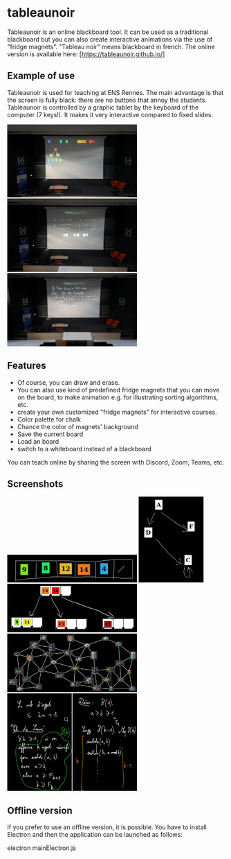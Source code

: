# tableaunoir

Tableaunoir is an online blackboard tool. It can be used as a traditional blackboard but you can also create interactive animations via the use of "fridge magnets".
"Tableau noir" means blackboard in french. The online version is available here:
[https://tableaunoir.github.io/]


## Example of use

Tableaunoir is used for teaching at ENS Rennes. The main advantage is that the screen is fully black: there are no buttons that annoy the students. Tableaunoir is controlled by a graphic tablet by the keyboard of the computer (7 keys!). It makes it very interactive compared to fixed slides. 

<img src="./photos/tableaunoir_amphi.jpg" alt="photo" width="300"/> <img src="./photos/tableaunoir_amphi2.jpg" alt="photo" width="300"/> <img src="./photos/tableaunoir_amphi3.jpg" alt="photo" width="300"/>

## Features

* Of course, you can draw and erase.
* You can also use kind of predefined fridge magnets that you can move on the board, to make animation e.g. for illustrating sorting algorithms, etc.
* create your own customized "fridge magnets" for interactive courses.
* Color palette for chalk
* Chance the color of magnets' background
* Save the current board
* Load an board
* switch to a whiteboard instead of a blackboard



You can teach online by sharing the screen with Discord, Zoom, Teams, etc.

## Screenshots

<img src="./img/screenshot.png" alt="screenshot" width="300"/> <img src="./img/screenshot2.png" alt="screenshot" width="150"/> <img src="./img/screenshot3.png" alt="screenshot" width="300"/>
<img src="./img/simcitygraph.png" alt="screenshot" width="300"/>
<img src="./img/euclide.png" alt="screenshot" width="300"/>






## Offline version

If you prefer to use an offline version, it is possible. You have to install Electron and then the application can be launched as follows:

electron mainElectron.js


